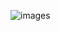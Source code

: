 ![images](https://user-images.githubusercontent.com/94306642/216820996-97cfad1d-4be6-45a9-9463-f97554aed732.jpeg)
